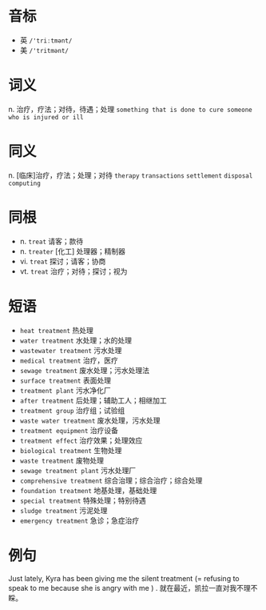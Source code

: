 # 音标

- 英 `/'triːtmənt/`
- 美 `/'tritmənt/`

# 词义

n. 治疗，疗法；对待，待遇；处理
`something that is done to cure someone who is injured or ill`

# 同义

n. [临床]治疗，疗法；处理；对待
`therapy` `transactions` `settlement` `disposal` `computing`

# 同根

- n. `treat` 请客；款待
- n. `treater` [化工] 处理器；精制器
- vi. `treat` 探讨；请客；协商
- vt. `treat` 治疗；对待；探讨；视为

# 短语

- `heat treatment` 热处理
- `water treatment` 水处理；水的处理
- `wastewater treatment` 污水处理
- `medical treatment` 治疗，医疗
- `sewage treatment` 废水处理；污水处理法
- `surface treatment` 表面处理
- `treatment plant` 污水净化厂
- `after treatment` 后处理；辅助工人；相继加工
- `treatment group` 治疗组；试验组
- `waste water treatment` 废水处理，污水处理
- `treatment equipment` 治疗设备
- `treatment effect` 治疗效果；处理效应
- `biological treatment` 生物处理
- `waste treatment` 废物处理
- `sewage treatment plant` 污水处理厂
- `comprehensive treatment` 综合治理；综合治疗；综合处理
- `foundation treatment` 地基处理，基础处理
- `special treatment` 特殊处理；特别待遇
- `sludge treatment` 污泥处理
- `emergency treatment` 急诊；急症治疗

# 例句

Just lately, Kyra has been giving me the silent treatment (= refusing to speak to me because she is angry with me ) .
就在最近，凯拉一直对我不理不睬。


